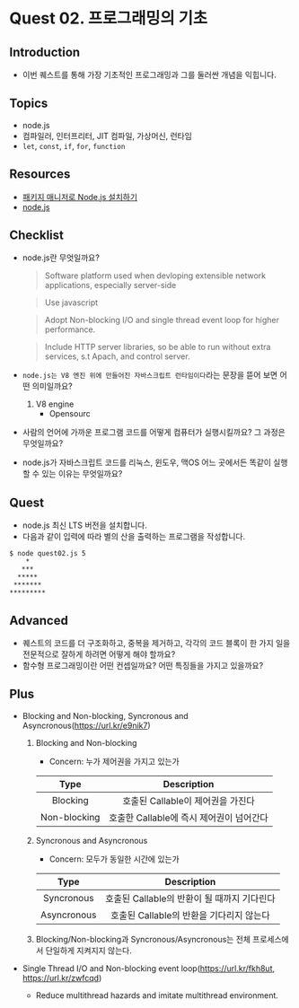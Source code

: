 # Quest 02. 프로그래밍의 기초

## Introduction
* 이번 퀘스트를 통해 가장 기초적인 프로그래밍과 그를 둘러싼 개념을 익힙니다.

## Topics
* node.js
* 컴파일러, 인터프리터, JIT 컴파일, 가상머신, 런타임
* `let`, `const`, `if`, `for`, `function`

## Resources
* [패키지 매니저로 Node.js 설치하기](https://nodejs.org/ko/download/package-manager/)
* [node.js](https://nodejs.org/ko/)

## Checklist
* node.js란 무엇일까요? 
  > Software platform used when devloping extensible network applications, especially server-side
  
  > Use javascript
  
  > Adopt Non-blocking I/O and single thread event loop for higher performance.
  
  > Include HTTP server libraries, so be able to run without extra services, s.t Apach, and control server.

* `node.js는 V8 엔진 위에 만들어진 자바스크립트 런타임이다`라는 문장을 뜯어 보면 어떤 의미일까요?
  1. V8 engine
     - Opensourc

* 사람의 언어에 가까운 프로그램 코드를 어떻게 컴퓨터가 실행시킬까요? 그 과정은 무엇일까요?
* node.js가 자바스크립트 코드를 리눅스, 윈도우, 맥OS 어느 곳에서든 똑같이 실행할 수 있는 이유는 무엇일까요?

## Quest
* node.js 최신 LTS 버전을 설치합니다.
* 다음과 같이 입력에 따라 별의 산을 출력하는 프로그램을 작성합니다.
```
$ node quest02.js 5
    *
   ***
  *****
 *******
*********
```

## Advanced
* 퀘스트의 코드를 더 구조화하고, 중복을 제거하고, 각각의 코드 블록이 한 가지 일을 전문적으로 잘하게 하려면 어떻게 해야 할까요?
* 함수형 프로그래밍이란 어떤 컨셉일까요? 어떤 특징들을 가지고 있을까요?

## Plus
* Blocking and Non-blocking, Syncronous and Asyncronous(https://url.kr/e9nik7)

  1. Blocking and Non-blocking
     - Concern: 누가 제어권을 가지고 있는가

     | Type | Description |
     | :---: | :---: |
     | Blocking | 호출된 Callable이 제어권을 가진다 |
     | Non-blocking | 호출한 Callable에 즉시 제어권이 넘어간다 |
  
  2. Syncronous and Asyncronous
     - Concern: 모두가 동일한 시간에 있는가
     
     | Type | Description |
     | :---: | :---: |
     | Syncronous | 호출된 Callable의 반환이 될 때까지 기다린다 |
     | Asyncronous | 호출된 Callable의 반환을 기다리지 않는다 |
  
  3. Blocking/Non-blocking과 Syncronous/Asyncronous는 전체 프로세스에서 단일하게 지켜지지 않는다.

* Single Thread I/O and Non-blocking event loop(https://url.kr/fkh8ut, https://url.kr/zwfcqd)

  - Reduce multithread hazards and imitate multithread environment.
